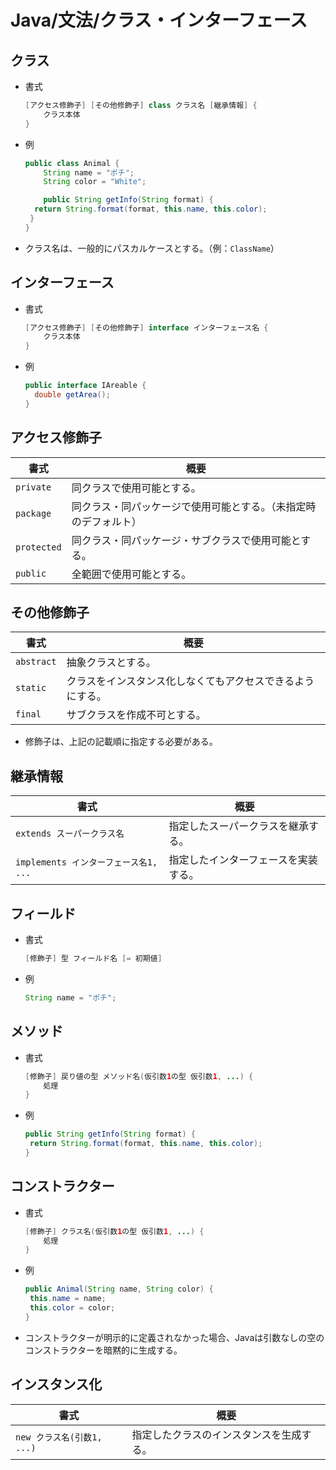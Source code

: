 # Java/文法/クラス・インターフェース

## クラス

- 書式

    ```java
    [アクセス修飾子] [その他修飾子] class クラス名 [継承情報] {
        クラス本体
    }
    ```

- 例

  ```java
  public class Animal {
      String name = "ポチ";
      String color = "White";
  
      public String getInfo(String format) {
    return String.format(format, this.name, this.color);
   }
  }
  ```
  
- クラス名は、一般的にパスカルケースとする。（例：`ClassName`）

## インターフェース

- 書式

  ```java
  [アクセス修飾子] [その他修飾子] interface インターフェース名 {
      クラス本体
  }
  ```

- 例

  ```java
  public interface IAreable {
    double getArea();
  }
  ```

## アクセス修飾子

| 書式        | 概要                                                         |
| ----------- | ------------------------------------------------------------ |
| `private`   | 同クラスで使用可能とする。                                   |
| `package`   | 同クラス・同パッケージで使用可能とする。（未指定時のデフォルト） |
| `protected` | 同クラス・同パッケージ・サブクラスで使用可能とする。         |
| `public`    | 全範囲で使用可能とする。                                     |

## その他修飾子

| 書式       | 概要                                                       |
| ---------- | ---------------------------------------------------------- |
| `abstract` | 抽象クラスとする。                                         |
| `static`   | クラスをインスタンス化しなくてもアクセスできるようにする。 |
| `final`    | サブクラスを作成不可とする。                               |

- 修飾子は、上記の記載順に指定する必要がある。

## 継承情報

| 書式                                  | 概要                                 |
| ------------------------------------- | ------------------------------------ |
| `extends スーパークラス名`            | 指定したスーパークラスを継承する。   |
| `implements インターフェース名1, ...` | 指定したインターフェースを実装する。 |

## フィールド

- 書式

    ```java
    [修飾子] 型 フィールド名 [= 初期値]
    ```

- 例

  ```java
  String name = "ポチ";
  ```

## メソッド

- 書式

    ```java
    [修飾子] 戻り値の型 メソッド名(仮引数1の型 仮引数1, ...) {
        処理
    }
    ```

- 例

  ```java
  public String getInfo(String format) {
   return String.format(format, this.name, this.color);
  }
  ```

## コンストラクター

- 書式

  ```java
  [修飾子] クラス名(仮引数1の型 仮引数1, ...) {
      処理
  }
  ```

- 例

  ```java
  public Animal(String name, String color) {
   this.name = name;
   this.color = color;
  }
  ```

- コンストラクターが明示的に定義されなかった場合、Javaは引数なしの空のコンストラクターを暗黙的に生成する。

## インスタンス化

| 書式                       | 概要                                     |
| -------------------------- | ---------------------------------------- |
| `new クラス名(引数1, ...)` | 指定したクラスのインスタンスを生成する。 |
